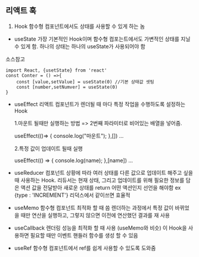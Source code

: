 ## 리액트 훅

1. Hook
    함수형 컴포넌트에서도 상태를 사용할 수 있게 하는 놈

* useState
  가장 기본적인 Hook이며 함수형 컴포는트에서도 가변적인 상태를 지닐 수 있게 함.
  하나의 상태는 하나의 useState가 사용되어야 함

소스참고

    import React, {usetState} from 'react'
    const Conter = () =>{
        const [value,setValue] = useState(0) //기본 상태값 셋팅
        const [number,setNumver] = useState(0)
    }
 
   
* useEffect 
    리액트 컴포넌트가 렌더될 때 마다 특정 작업을 수행하도록 설정하는 Hook

    1.마운트 될때만 실행하는 방법 => 2번째 파라미터로 비어있는 배열을 넣어줌.

    useEffect(()=> {
        console.log("마운트");
    },[]) 
    ...

    2.특정 값이 업데이트 될때 실행

    useEffect(() => {
        console.log(name);
    },[name])
    ...

* useReducer
    컴포넌트 상황에 따라 여러 상태를 다른 값으로 업데이트 해주고 싶을 때 사용하는 Hook.
    리듀서는 현재 상태, 그리고 업데이트를 위해 필요한 정보를 담은 액션 값을 전달받아 새로운 상태를 return
    어떤 액션인지 선언을 해야함 ex {type : 'INCREMENT'}
    리덕스에서 같이쓰면 효율적


* useMemo
    함수형 컴포넌트 최적화 할 때 씀
    렌더하는 과정에서 특정 값이 바뀌었을 때만 연산을 실행하고, 그렇지 않으면 이전에 연산했던 결과를 재 사용

* useCallback
    렌더링 성능을 최적화 할 때 사용 (useMemo와 비슷)
    이 Hook을 사용하면 필요할 때만 이벤트 핸들러 함수를 생성 할 수 있음

* useRef
    함수형 컴포넌트에서 ref를 쉽게 사용할 수 있도록 도와줌





    
